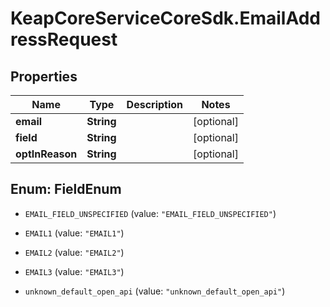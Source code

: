 # KeapCoreServiceCoreSdk.EmailAddressRequest

## Properties

Name | Type | Description | Notes
------------ | ------------- | ------------- | -------------
**email** | **String** |  | [optional] 
**field** | **String** |  | [optional] 
**optInReason** | **String** |  | [optional] 



## Enum: FieldEnum


* `EMAIL_FIELD_UNSPECIFIED` (value: `"EMAIL_FIELD_UNSPECIFIED"`)

* `EMAIL1` (value: `"EMAIL1"`)

* `EMAIL2` (value: `"EMAIL2"`)

* `EMAIL3` (value: `"EMAIL3"`)

* `unknown_default_open_api` (value: `"unknown_default_open_api"`)




